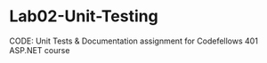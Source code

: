 # Lab02-Unit-Testing
CODE: Unit Tests &amp; Documentation assignment for Codefellows 401 ASP.NET course
